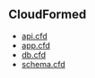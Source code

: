 ## CloudFormed

 - [api.cfd](https://api.cfd)
 - [app.cfd](https://app.cfd)
 - [db.cfd](https://db.cfd)
 - [schema.cfd](https://schema.cfd)

